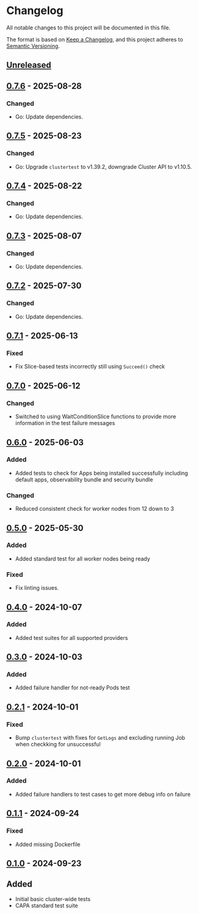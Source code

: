 # Changelog

All notable changes to this project will be documented in this file.

The format is based on [Keep a Changelog](https://keepachangelog.com/en/1.0.0/),
and this project adheres to [Semantic Versioning](https://semver.org/spec/v2.0.0.html).

## [Unreleased]

## [0.7.6] - 2025-08-28

### Changed

- Go: Update dependencies.

## [0.7.5] - 2025-08-23

### Changed

- Go: Upgrade `clustertest` to v1.39.2, downgrade Cluster API to v1.10.5.

## [0.7.4] - 2025-08-22

### Changed

- Go: Update dependencies.

## [0.7.3] - 2025-08-07

### Changed

- Go: Update dependencies.

## [0.7.2] - 2025-07-30

### Changed

- Go: Update dependencies.

## [0.7.1] - 2025-06-13

### Fixed

- Fix Slice-based tests incorrectly still using `Succeed()` check

## [0.7.0] - 2025-06-12

### Changed

- Switched to using WaitConditionSlice functions to provide more information in the test failure messages

## [0.6.0] - 2025-06-03

### Added

- Added tests to check for Apps being installed successfully including default apps, observability bundle and security bundle

### Changed

- Reduced consistent check for worker nodes from 12 down to 3

## [0.5.0] - 2025-05-30

### Added

- Added standard test for all worker nodes being ready

### Fixed

- Fix linting issues.

## [0.4.0] - 2024-10-07

### Added

- Added test suites for all supported providers

## [0.3.0] - 2024-10-03

### Added

- Added failure handler for not-ready Pods test

## [0.2.1] - 2024-10-01

### Fixed

- Bump `clustertest` with fixes for `GetLogs` and excluding running Job when checkking for unsuccessful

## [0.2.0] - 2024-10-01

### Added

- Added failure handlers to test cases to get more debug info on failure

## [0.1.1] - 2024-09-24

### Fixed

- Added missing Dockerfile

## [0.1.0] - 2024-09-23

## Added

- Initial basic cluster-wide tests
- CAPA standard test suite

[Unreleased]: https://github.com/giantswarm/management-cluster-test-suites/compare/v0.7.6...HEAD
[0.7.6]: https://github.com/giantswarm/management-cluster-test-suites/compare/v0.7.5...v0.7.6
[0.7.5]: https://github.com/giantswarm/management-cluster-test-suites/compare/v0.7.4...v0.7.5
[0.7.4]: https://github.com/giantswarm/management-cluster-test-suites/compare/v0.7.3...v0.7.4
[0.7.3]: https://github.com/giantswarm/management-cluster-test-suites/compare/v0.7.2...v0.7.3
[0.7.2]: https://github.com/giantswarm/management-cluster-test-suites/compare/v0.7.1...v0.7.2
[0.7.1]: https://github.com/giantswarm/management-cluster-test-suites/compare/v0.7.0...v0.7.1
[0.7.0]: https://github.com/giantswarm/management-cluster-test-suites/compare/v0.6.0...v0.7.0
[0.6.0]: https://github.com/giantswarm/management-cluster-test-suites/compare/v0.5.0...v0.6.0
[0.5.0]: https://github.com/giantswarm/management-cluster-test-suites/compare/v0.4.0...v0.5.0
[0.4.0]: https://github.com/giantswarm/management-cluster-test-suites/compare/v0.3.0...v0.4.0
[0.3.0]: https://github.com/giantswarm/management-cluster-test-suites/compare/v0.2.1...v0.3.0
[0.2.1]: https://github.com/giantswarm/management-cluster-test-suites/compare/v0.2.0...v0.2.1
[0.2.0]: https://github.com/giantswarm/management-cluster-test-suites/compare/v0.1.1...v0.2.0
[0.1.1]: https://github.com/giantswarm/management-cluster-test-suites/compare/v0.1.0...v0.1.1
[0.1.0]: https://github.com/giantswarm/management-cluster-test-suites/releases/tag/v0.1.0
